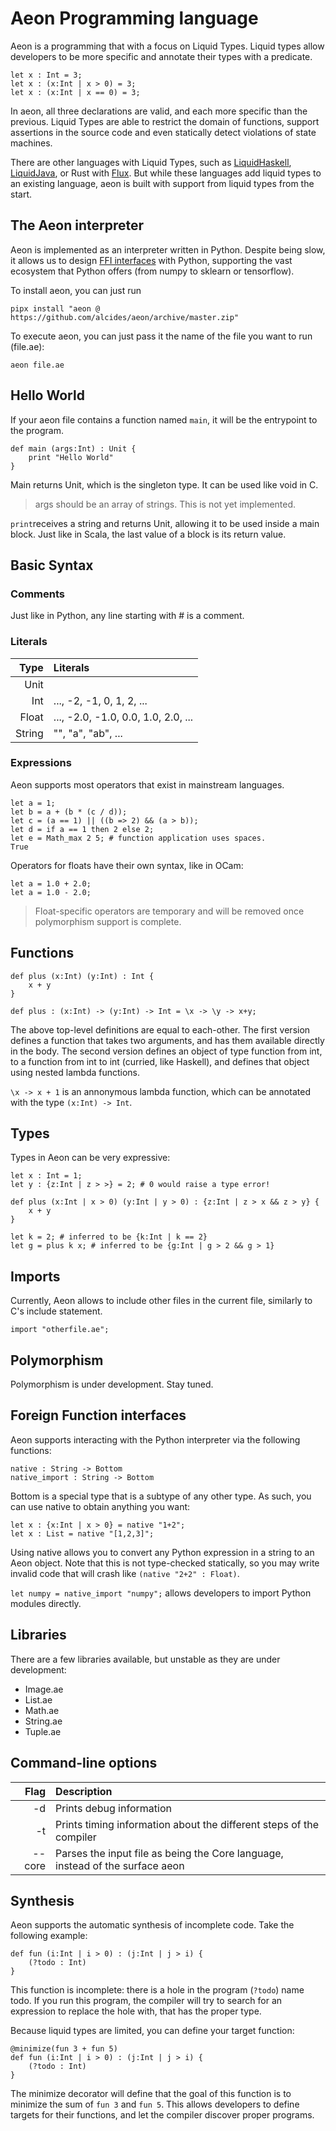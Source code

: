 # Aeon Programming language

Aeon is a programming that with a focus on Liquid Types. Liquid types allow developers to be more specific and annotate their types with a predicate.

```
let x : Int = 3;
let x : (x:Int | x > 0) = 3;
let x : (x:Int | x == 0) = 3;
```

In aeon, all three declarations are valid, and each more specific than the previous. Liquid Types are able to restrict the domain of functions, support assertions in the source code and even statically detect violations of state machines.

There are other languages with Liquid Types, such as [LiquidHaskell](https://ucsd-progsys.github.io/liquidhaskell/), [LiquidJava](https://catarinagamboa.github.io/liquidjava.html), or Rust with [Flux](https://flux-rs.github.io/flux/). But while these languages add liquid types to an existing language, aeon is built with support from liquid types from the start.

## The Aeon interpreter

Aeon is implemented as an interpreter written in Python. Despite being slow, it allows us to design [FFI interfaces](#FFI) with Python, supporting the vast ecosystem that Python offers (from numpy to sklearn or tensorflow).

To install aeon, you can just run

`pipx install "aeon @ https://github.com/alcides/aeon/archive/master.zip"`

To execute aeon, you can just pass it the name of the file you want to run (file.ae):

`aeon file.ae`


## Hello World

If your aeon file contains a function named `main`, it will be the entrypoint to the program.

```
def main (args:Int) : Unit {
    print "Hello World"
}
```

Main returns Unit, which is the singleton type. It can be used like void in C.

> args should be an array of strings. This is not yet implemented.

`print`receives a string and returns Unit, allowing it to be used inside a main block. Just like in Scala, the last value of a block is its return value.


## Basic Syntax

### Comments

Just like in Python, any line starting with # is a comment.

### Literals

| Type    |  Literals     |
|--------:|:--------------|
| Unit    |               |
| Int     | ..., -2, -1, 0, 1, 2, ...   |
| Float   | ..., -2.0, -1.0, 0.0, 1.0, 2.0, ... |
| String  | "", "a", "ab", ... |

### Expressions

Aeon supports most operators that exist in mainstream languages.

```
let a = 1;
let b = a + (b * (c / d));
let c = (a == 1) || ((b => 2) && (a > b));
let d = if a == 1 then 2 else 2;
let e = Math_max 2 5; # function application uses spaces.
True
```

Operators for floats have their own syntax, like in OCam:

```
let a = 1.0 + 2.0;
let a = 1.0 - 2.0;
```

> Float-specific operators are temporary and will be removed once polymorphism support is complete.


## Functions

```
def plus (x:Int) (y:Int) : Int {
    x + y
}

def plus : (x:Int) -> (y:Int) -> Int = \x -> \y -> x+y;
```

The above top-level definitions are equal to each-other. The first version defines a function that takes two arguments, and has them available directly in the body. The second version defines an object of type function from int, to a function from int to int (curried, like Haskell), and defines that object using nested lambda functions.


```\x -> x + 1``` is an annonymous lambda function, which can be annotated with the type ```(x:Int) -> Int```.


## Types

Types in Aeon can be very expressive:

```
let x : Int = 1;
let y : {z:Int | z > >} = 2; # 0 would raise a type error!

def plus (x:Int | x > 0) (y:Int | y > 0) : {z:Int | z > x && z > y} {
    x + y
}

let k = 2; # inferred to be {k:Int | k == 2}
let g = plus k x; # inferred to be {g:Int | g > 2 && g > 1}
```


## Imports

Currently, Aeon allows to include other files in the current file, similarly to C's include statement.

```
import "otherfile.ae";
```

## Polymorphism

Polymorphism is under development. Stay tuned.

<a name="FFI"></a>
## Foreign Function interfaces

Aeon supports interacting with the Python interpreter via the following functions:

```
native : String -> Bottom
native_import : String -> Bottom
```

Bottom is a special type that is a subtype of any other type. As such, you can use native to obtain anything you want:

```
let x : {x:Int | x > 0} = native "1+2";
let x : List = native "[1,2,3]";
```

Using native allows you to convert any Python expression in a string to an Aeon object. Note that this is not type-checked statically, so you may write invalid code that will crash like `(native "2+2" : Float)`.

`let numpy = native_import "numpy";` allows developers to import Python modules directly.

## Libraries

There are a few libraries available, but unstable as they are under development:

* Image.ae
* List.ae
* Math.ae
* String.ae
* Tuple.ae


## Command-line options

| Flag    |  Description     |
|--------:|:--------------|
| -d      | Prints debug information |
| -t     | Prints timing information about the different steps of the compiler |
| --core | Parses the input file as being the Core language, instead of the surface aeon |


## Synthesis

Aeon supports the automatic synthesis of incomplete code. Take the following example:

```
def fun (i:Int | i > 0) : (j:Int | j > i) {
    (?todo : Int)
}
```

This function is incomplete: there is a hole in the program (`?todo`) name todo. If you run this program, the compiler will try to search for an expression to replace the hole with, that has the proper type.

Because liquid types are limited, you can define your target function:

```
@minimize(fun 3 + fun 5)
def fun (i:Int | i > 0) : (j:Int | j > i) {
    (?todo : Int)
}
```

The minimize decorator will define that the goal of this function is to minimize the sum of `fun 3` and `fun 5`. This allows developers to define targets for their functions, and let the compiler discover proper programs.
